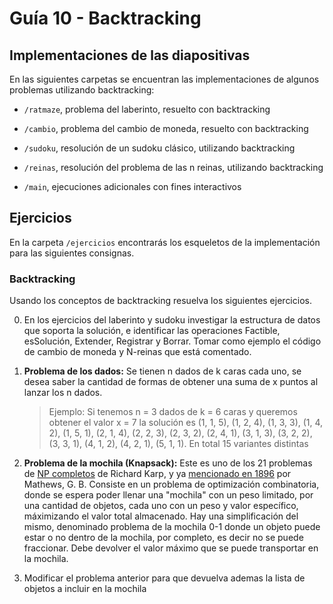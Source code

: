 # Guía 10 - Backtracking
## Implementaciones de las diapositivas

En las siguientes carpetas se encuentran las implementaciones de algunos problemas utilizando backtracking:

- `/ratmaze`, problema del laberinto, resuelto con backtracking
- `/cambio`, problema del cambio de moneda, resuelto con backtracking
- `/sudoku`, resolución de un sudoku clásico, utilizando backtracking
- `/reinas`, resolución del problema de las n reinas, utilizando backtracking

- `/main`, ejecuciones adicionales con fines interactivos

## Ejercicios

En la carpeta `/ejercicios` encontrarás los esqueletos de la implementación para las siguientes consignas.

### Backtracking

Usando los conceptos de backtracking resuelva los siguientes ejercicios. 

0. En los ejercicios del laberinto y sudoku investigar la estructura de datos que soporta la solución, e identificar las operaciones Factible, esSolución, Extender, Registrar y Borrar. Tomar como ejemplo el código de cambio de moneda y N-reinas que está comentado.
   
1. **Problema de los dados:** Se tienen n dados de k caras cada uno, se desea saber la cantidad de formas de obtener una suma de x puntos al lanzar los n dados.
   
    > Ejemplo: Si tenemos n = 3 dados de k = 6 caras y queremos obtener el valor x = 7 la solución es (1, 1, 5), (1, 2, 4), (1, 3, 3), (1, 4, 2), (1, 5, 1), (2, 1, 4), (2, 2, 3), (2, 3, 2), (2, 4, 1), (3, 1, 3), (3, 2, 2), (3, 3, 1), (4, 1, 2), (4, 2, 1), (5, 1, 1). En total 15 variantes distintas

2. **Problema de la mochila (Knapsack):** Este es uno de los 21 problemas de [NP completos](https://es.wikipedia.org/wiki/NP-completo) de Richard Karp, y ya [mencionado en 1896](https://doi.org/10.1112%2Fplms%2Fs1-28.1.486) por Mathews, G. B. Consiste en un problema de optimización combinatoria, donde se espera poder llenar una "mochila" con un peso limitado, por una cantidad de objetos, cada uno con un peso y valor específico, máximizando el valor total almacenado. Hay una simplificación del mismo, denominado problema de la mochila 0-1 donde un objeto puede estar o no dentro de la mochila, por completo, es decir no se puede fraccionar. Debe devolver el valor máximo que se puede transportar en la mochila.

3. Modificar el problema anterior para que devuelva ademas la lista de objetos a incluir en la mochila
